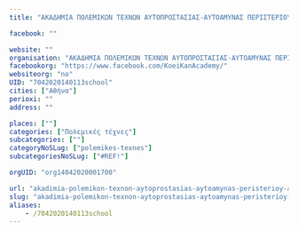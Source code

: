 ```yaml
---
title: "ΑΚΑΔΗΜΙΑ ΠΟΛΕΜΙΚΩΝ ΤΕΧΝΩΝ ΑΥΤΟΠΡΟΣΤΑΣΙΑΣ-ΑΥΤΟΑΜΥΝΑΣ ΠΕΡΙΣΤΕΡΙΟΥ-Αθήνα-"

facebook: ""

website: ""
organisation: "ΑΚΑΔΗΜΙΑ ΠΟΛΕΜΙΚΩΝ ΤΕΧΝΩΝ ΑΥΤΟΠΡΟΣΤΑΣΙΑΣ-ΑΥΤΟΑΜΥΝΑΣ ΠΕΡΙΣΤΕΡΙΟΥ"
facebookorg: "https://www.facebook.com/KoeiKanAcademy/"
websiteorg: "no"
UID: "7042020140113school"
cities: ["Αθήνα"]
perioxi: ""
address: ""

places: [""]
categories: ["Πολεμικές τέχνες"]
subcategories: [""]
categoryNoSLug: ["polemikes-texnes"]
subcategoriesNoSLug: ["#REF!"]

orgUID: "org14042020001700"

url: "akadimia-polemikon-texnon-aytoprostasias-aytoamynas-peristerioy-athina/athina"
slug: "akadimia-polemikon-texnon-aytoprostasias-aytoamynas-peristerioy-athina"
aliases:
    - /7042020140113school
---
```






